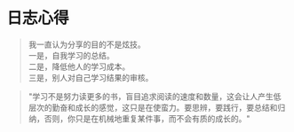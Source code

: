 # 日志心得

> 我一直认为分享的目的不是炫技。<br>
> 一是，自我学习的总结。<br>
> 二是，降低他人的学习成本。<br>
> 三是，别人对自己学习结果的审核。<br>


> "学习不是努力读更多的书，盲目追求阅读的速度和数量，这会让人产生低层次的勤奋和成长的感觉，这只是在使蛮力。要思辨，要践行，要总结和归纳，否则，你只是在机械地重复某件事，而不会有质的成长的。"




